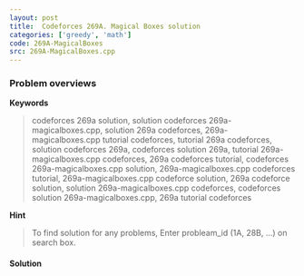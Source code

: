 ```yaml
---
layout: post
title:  Codeforces 269A. Magical Boxes solution
categories: ['greedy', 'math']
code: 269A-MagicalBoxes
src: 269A-MagicalBoxes.cpp
---
```

### **Problem overviews**

**Keywords**
> codeforces 269a solution, solution codeforces 269a-magicalboxes.cpp, solution 269a codeforces, 269a-magicalboxes.cpp tutorial codeforces, tutorial 269a codeforces, solution codeforces 269a, codeforces solution 269a, tutorial 269a-magicalboxes.cpp codeforces, 269a codeforces tutorial, codeforces 269a-magicalboxes.cpp solution, 269a-magicalboxes.cpp codeforces tutorial, 269a-magicalboxes.cpp codeforce solution, 269a codeforce solution, solution 269a-magicalboxes.cpp codeforces, codeforces solution 269a-magicalboxes.cpp, 269a tutorial codeforces

**Hint**
> To find solution for any problems, Enter probleam_id (1A, 28B, ...) on search box. 

#### **Solution**



